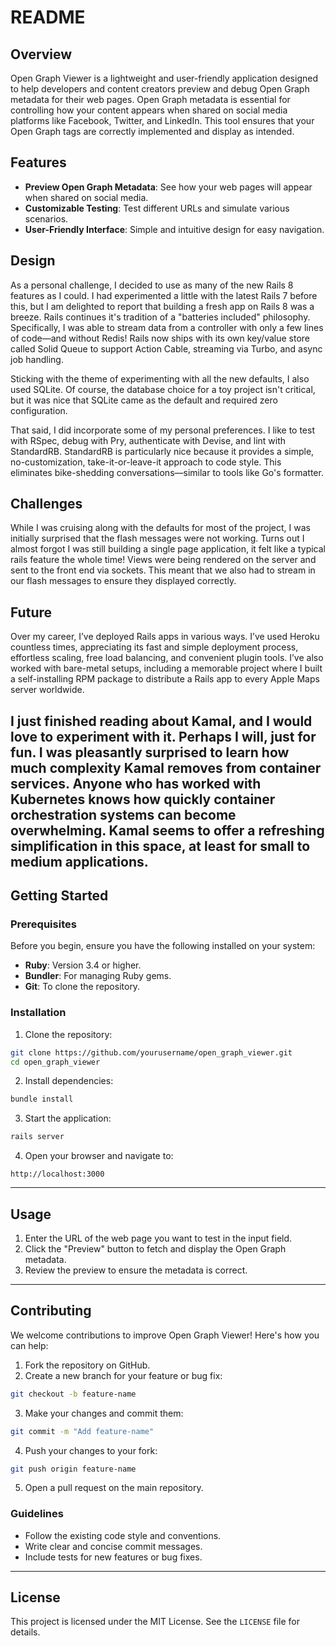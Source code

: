 # README

## Overview

Open Graph Viewer is a lightweight and user-friendly application designed to help developers and content creators preview and debug Open Graph metadata for their web pages. Open Graph metadata is essential for controlling how your content appears when shared on social media platforms like Facebook, Twitter, and LinkedIn. This tool ensures that your Open Graph tags are correctly implemented and display as intended.

## Features

- **Preview Open Graph Metadata**: See how your web pages will appear when shared on social media.
- **Customizable Testing**: Test different URLs and simulate various scenarios.
- **User-Friendly Interface**: Simple and intuitive design for easy navigation.


## Design
As a personal challenge, I decided to use as many of the new Rails 8 features as I could. I had experimented a little with the latest Rails 7 before this, but I am delighted to report that building a fresh app on Rails 8 was a breeze. Rails continues it's tradition of a "batteries included" philosophy. Specifically, I was able to stream data from a controller with only a few lines of code—and without Redis! Rails now ships with its own key/value store called Solid Queue to support Action Cable, streaming via Turbo, and async job handling.

Sticking with the theme of experimenting with all the new defaults, I also used SQLite. Of course, the database choice for a toy project isn't critical, but it was nice that SQLite came as the default and required zero configuration.

That said, I did incorporate some of my personal preferences. I like to test with RSpec, debug with Pry, authenticate with Devise, and lint with StandardRB. StandardRB is particularly nice because it provides a simple, no-customization, take-it-or-leave-it approach to code style. This eliminates bike-shedding conversations—similar to tools like Go's formatter.

## Challenges
While I was cruising along with the defaults for most of the project, I was initially surprised that the flash messages were not working. Turns out I almost forgot I was still building a single page application, it felt like a typical rails feature the whole time! Views were being rendered on the server and sent to the front end via sockets. This meant that we also had to stream in our flash messages to ensure they displayed correctly.

## Future
Over my career, I’ve deployed Rails apps in various ways. I’ve used Heroku countless times, appreciating its fast and simple deployment process, effortless scaling, free load balancing, and convenient plugin tools. I’ve also worked with bare-metal setups, including a memorable project where I built a self-installing RPM package to distribute a Rails app to every Apple Maps server worldwide.

I just finished reading about Kamal, and I would love to experiment with it. Perhaps I will, just for fun.  I was pleasantly surprised to learn how much complexity Kamal removes from container services. Anyone who has worked with Kubernetes knows how quickly container orchestration systems can become overwhelming. Kamal seems to offer a refreshing simplification in this space, at least for small to medium applications.
---

## Getting Started

### Prerequisites

Before you begin, ensure you have the following installed on your system:

- **Ruby**: Version 3.4 or higher.
- **Bundler**: For managing Ruby gems.
- **Git**: To clone the repository.

### Installation

1. Clone the repository:
  ```bash
  git clone https://github.com/yourusername/open_graph_viewer.git
  cd open_graph_viewer
  ```

2. Install dependencies:
  ```bash
  bundle install
  ```

3. Start the application:
  ```bash
  rails server
  ```

4. Open your browser and navigate to:
  ```
  http://localhost:3000
  ```

---

## Usage

1. Enter the URL of the web page you want to test in the input field.
2. Click the "Preview" button to fetch and display the Open Graph metadata.
3. Review the preview to ensure the metadata is correct.

---

## Contributing

We welcome contributions to improve Open Graph Viewer! Here's how you can help:

1. Fork the repository on GitHub.
2. Create a new branch for your feature or bug fix:
  ```bash
  git checkout -b feature-name
  ```
3. Make your changes and commit them:
  ```bash
  git commit -m "Add feature-name"
  ```
4. Push your changes to your fork:
  ```bash
  git push origin feature-name
  ```
5. Open a pull request on the main repository.

### Guidelines

- Follow the existing code style and conventions.
- Write clear and concise commit messages.
- Include tests for new features or bug fixes.

---

## License

This project is licensed under the MIT License. See the `LICENSE` file for details.

